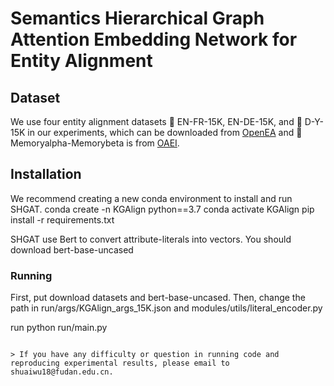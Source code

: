 # Semantics Hierarchical Graph Attention Embedding Network for Entity Alignment

## Dataset
We use four entity alignment datasets 	EN-FR-15K, EN-DE-15K, and 	D-Y-15K in our experiments, which can be downloaded from [OpenEA](https://github.com/nju-websoft/OpenEA) and 	Memoryalpha-Memorybeta is from [OAEI](http://oaei.ontologymatching.org/2021/knowledgegraph/index.html).


## Installation

We recommend creating a new conda environment to install and run SHGAT.
conda create -n KGAlign python==3.7
conda activate KGAlign
pip install  -r requirements.txt

SHGAT use Bert to convert attribute-literals into vectors. You should download bert-base-uncased

### Running

First, put download datasets and bert-base-uncased. Then, change the path in run/args/KGAlign_args_15K.json and modules/utils/literal_encoder.py

run python run/main.py
```

> If you have any difficulty or question in running code and reproducing experimental results, please email to shuaiwu18@fudan.edu.cn.

